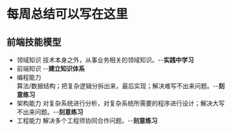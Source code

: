 # 每周总结可以写在这里
## 前端技能模型
- 领域知识
    技术本身之外，从事业务相关的领域知识。--**实践中学习**
- 前端知识 --**建立知识体系**
- 编程能力         
    算法/数据结构；把复杂逻辑分拆出来，最后实现；解决难写不出来问题。--**刻意练习**
- 架构能力
    对复杂系统进行分析，对复杂系统所需要的程序进行设计；解决大写不出来问题。--**刻意练习**
- 工程能力
    解决多个工程师协同合作问题。--**刻意练习**
